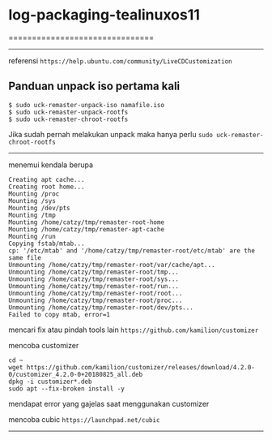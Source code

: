 # log-packaging-tealinuxos11
===============================

-------------------------------------------

referensi `https://help.ubuntu.com/community/LiveCDCustomization`

## Panduan unpack iso pertama kali ##

```shell
$ sudo uck-remaster-unpack-iso namafile.iso
$ sudo uck-remaster-unpack-rootfs
$ sudo uck-remaster-chroot-rootfs
```

Jika sudah pernah melakukan unpack maka hanya perlu `sudo uck-remaster-chroot-rootfs`

------------------------------------

menemui kendala berupa
```
Creating apt cache...
Creating root home...
Mounting /proc
Mounting /sys
Mounting /dev/pts
Mounting /tmp
Mounting /home/catzy/tmp/remaster-root-home
Mounting /home/catzy/tmp/remaster-apt-cache
Mounting /run
Copying fstab/mtab...
cp: '/etc/mtab' and '/home/catzy/tmp/remaster-root/etc/mtab' are the same file
Unmounting /home/catzy/tmp/remaster-root/var/cache/apt...
Unmounting /home/catzy/tmp/remaster-root/tmp...
Unmounting /home/catzy/tmp/remaster-root/sys...
Unmounting /home/catzy/tmp/remaster-root/run...
Unmounting /home/catzy/tmp/remaster-root/root...
Unmounting /home/catzy/tmp/remaster-root/proc...
Unmounting /home/catzy/tmp/remaster-root/dev/pts...
Failed to copy mtab, error=1
```

mencari fix atau pindah tools lain `https://github.com/kamilion/customizer`

mencoba customizer
```
cd ~
wget https://github.com/kamilion/customizer/releases/download/4.2.0-0/customizer_4.2.0-0+20180825_all.deb
dpkg -i customizer*.deb
sudo apt --fix-broken install -y
```

mendapat error yang gajelas saat menggunakan customizer

mencoba cubic `https://launchpad.net/cubic`

------------------------------------
